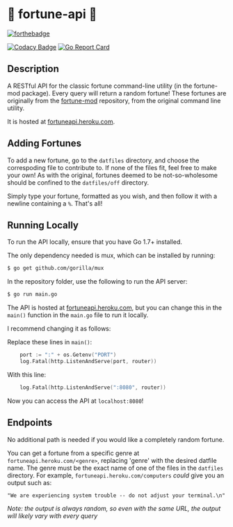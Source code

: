 # :crystal_ball: fortune-api :crystal_ball:

[![forthebadge](https://forthebadge.com/images/badges/60-percent-of-the-time-works-every-time.svg)](https://forthebadge.com)

[![Codacy Badge](https://api.codacy.com/project/badge/Grade/e4942f64299a4a84b90eb7631ac26d5a)](https://www.codacy.com/app/sarah256/fortune-api?utm_source=github.com&amp;utm_medium=referral&amp;utm_content=sarah256/fortune-api&amp;utm_campaign=Badge_Grade)
[![Go Report Card](https://goreportcard.com/badge/github.com/sarah256/fortune-api)](https://goreportcard.com/report/github.com/sarah256/fortune-api)

## Description
A RESTful API for the classic fortune command-line utility (in the fortune-mod package). Every query will return a random fortune!
These fortunes are originally from the [fortune-mod](https://github.com/shlomif/fortune-mod) repository, from the original command line utility.

It is hosted at [fortuneapi.heroku.com](fortuneapi.heroku.com).

## Adding Fortunes
To add a new fortune, go to the `datfiles` directory, and choose the correspoding file to contribute to.  If none of the files fit, feel free to make your own!  As with the original, fortunes deemed to be not-so-wholesome should be confined to the `datfiles/off` directory.

Simply type your fortune, formatted as you wish, and then follow it with a newline containing a `%`.  That's all!

## Running Locally
To run the API locally, ensure that you have Go 1.7+ installed.

The only dependency needed is mux, which can be installed by running:
```bash
$ go get github.com/gorilla/mux
```

In the repository folder, use the following to run the API server:
```bash
$ go run main.go
```

The API is hosted at [fortuneapi.heroku.com](fortuneapi.heroku.com), but you can change this in the `main()` function in the `main.go` file to run it locally.

I recommend changing it as follows:

Replace these lines in `main()`:
```go
	port := ":" + os.Getenv("PORT")
	log.Fatal(http.ListenAndServe(port, router))
```

With this line:
```go
    log.Fatal(http.ListenAndServe(":8080", router))
```
Now you can access the API at `localhost:8080`!

## Endpoints
No additional path is needed if you would like a completely random fortune.

You can get a fortune from a specific genre at `fortuneapi.heroku.com/<genre>`, replacing 'genre' with the desired datfile name.  The genre must be the exact name of one of the files in the `datfiles` directory.
For example, `fortuneapi.heroku.com/computers` *could* give you an output such as:
```
"We are experiencing system trouble -- do not adjust your terminal.\n"
```
*Note: the output is always random, so even with the same URL, the output will likely vary with every query*
